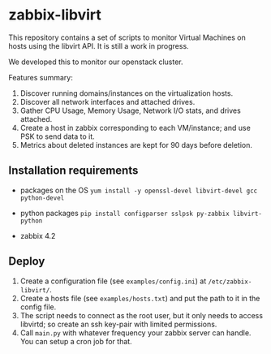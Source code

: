 # zabbix-libvirt

This repository contains a set of scripts to monitor Virtual Machines on hosts using the libvirt API. It is still a work in progress.

We developed this to monitor our openstack cluster.

Features summary:

1. Discover running domains/instances on the virtualization hosts.
2. Discover all network interfaces and attached drives.
3. Gather CPU Usage, Memory Usage, Network I/O stats, and drives attached.
4. Create a host in zabbix corresponding to each VM/instance; and use PSK to send data to it.
5. Metrics about deleted instances are kept for 90 days before deletion.

## Installation requirements

* packages on the OS
`yum install -y openssl-devel libvirt-devel gcc python-devel`

* python packages
`pip install configparser sslpsk py-zabbix libvirt-python`

* zabbix 4.2

## Deploy

1. Create a configuration file (see `examples/config.ini`) at `/etc/zabbix-libvirt/`.
2. Create a hosts file (see `examples/hosts.txt`) and put the path to it in the config file.
3. The script needs to connect as the root user, but it only needs to access libvirtd; so create an ssh key-pair with limited permissions.
4. Call `main.py` with whatever frequency your zabbix server can handle. You can setup a cron job for that.

